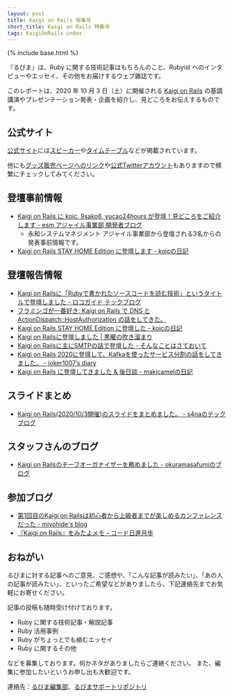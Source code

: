 ```yaml
---
layout: post
title: Kaigi on Rails 特集号
short_title: Kaigi on Rails 特集号
tags: KaigiOnRails index
---
```

{% include base.html %}

『るびま』は、Ruby に関する技術記事はもちろんのこと、Rubyist へのインタビューやエッセイ、その他をお届けするウェブ雑誌です。

このレポートは、2020 年 10 月 3 日（土）に開催される [Kaigi on Rails](https://kaigionrails.org/) の基調講演やプレゼンテーション発表・企画を紹介し、見どころをお伝えするものです。

## 公式サイト

[公式サイト](https://kaigionrails.org/)には[スピーカー](https://kaigionrails.org/speakers/)や[タイムテーブル](https://kaigionrails.org/timetable/)などが掲載されています。

他にも[グッズ販売ページへのリンク](https://suzuri.jp/kaigionrails)や[公式Twitterアカウント](https://twitter.com/kaigionrails)もありますので頻繁にチェックしてみてください。

## 登壇事前情報

- [Kaigi on Rails に koic, 9sako6, yucao24hours が登壇！見どころをご紹介します - esm アジャイル事業部 開発者ブログ](https://blog.agile.esm.co.jp/entry/kaigi-on-rails-stay-home-edition)
    - 永和システムマネジメント アジャイル事業部から登壇される3名からの発表事前情報です。
- [Kaigi on Rails STAY HOME Edition に登壇します - koicの日記](https://koic.hatenablog.com/entry/kaigionrails-stay-home-edition-information)

## 登壇報告情報

- [Kaigi on Railsに「Rubyで書かれたソースコードを読む技術」というタイトルで登壇しました  - ロコガイド テックブログ](https://techblog.locoguide.co.jp/entry/2020/10/05/121903)
- [フラミンゴが一番好き: Kaigi on Rails で DNS と ActionDispatch::HostAuthorization の話をしてきた。](https://yucao24hours.me/blog/2020/10/05/after-kaigi-on-rails/)
- [Kaigi on Rails STAY HOME Edition に登壇した - koicの日記](https://koic.hatenablog.com/entry/kaigionrails-stayhome-edition)
- [Kaigi on Railsに登壇しました \| 黒曜の吹き溜まり](https://blog.kokuyouwind.com/posts/2020/10/kaigi-on-rails%E3%81%AB%E7%99%BB%E5%A3%87%E3%81%97%E3%81%BE%E3%81%97%E3%81%9F/)
- [Kaigi on Railsに主にSMTPの話で登壇した - そんなことはさておいて](https://sylph01.hatenablog.jp/entry/20201005/1601904931)
- [Kaigi on Rails 2020に登壇して、Kafkaを使ったサービス分割の話をしてきました。 - joker1007’s diary](https://joker1007.hatenablog.com/entry/2020/10/06/011757)
- [Kaigi on Rails に登壇してきました &amp; 後日談 - makicamelの日記](https://makicamel.hatenablog.com/entry/2020/10/07/104803)

## スライドまとめ

- [Kaigi on Rails(2020/10/3開催)のスライドをまとめました。 - s4naのテックブログ](https://s4na.hatenablog.com/entry/2020/10/04/231634)

## スタッフさんのブログ

- [Kaigi on Railsのチーフオーガナイザーを務めました - okuramasafumiのブログ](https://okuramasafumi.hatenablog.jp/entry/2020/10/07/212138)

## 参加ブログ

- [第1回目のKaigi on Railsは初心者から上級者までが楽しめるカンファレンスだった - miyohide&#39;s blog](https://miyohide.hatenablog.com/entry/2020/10/04/175921)
- [『Kaigi on Rails』をみたよメモ - コード日進月歩](https://shinkufencer.hateblo.jp/entry/2020/10/04/235900)

## おねがい

るびまに対する記事へのご意見、ご感想や、「こんな記事が読みたい」、「あの人の記事が読みたい」、といったご希望などがありましたら、下記連絡先までお気軽にお寄せください。

記事の投稿も随時受け付けております。

* Ruby に関する技術記事・解説記事
* Ruby 活用事例
* Ruby がちょっとでも絡むエッセイ
* Ruby に関するその他


などを募集しております。何かネタがありましたらご連絡ください。
また、編集に参加したいというお申し出も大歓迎です。

連絡先：[るびま編集部](mailto:magazine@ruby-no-kai.org)、[るびまサポートリポジトリ](https://github.com/rubima/rubima-support)
